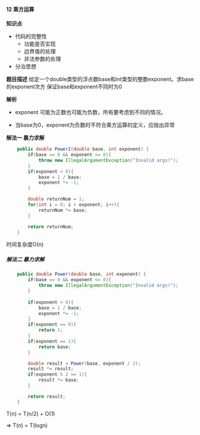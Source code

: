 #### 12 乘方运算

**知识点**

* 代码的完整性
  * 功能是否实现
  * 边界值的处理
  * 非法参数的处理
* 分治思想



**题目描述**
给定一个double类型的浮点数base和int类型的整数exponent。求base的exponent次方
保证base和exponent不同时为0



**解析**

* exponent 可能为正数也可能为负数，所有要考虑到不同的情况。

* 当base为0，exponent为负数时不符合乘方运算的定义，应抛出异常



**解法一 暴力求解**

```java
	public double Power2(double base, int exponent) {
        if(base == 0 && exponent <= 0){
            throw new IllegalArgumentException("Invalid args!");
        }
        if(exponent < 0){
            base = 1 / base;
            exponent *= -1;
        }

        double returnNum = 1;
        for(int i = 0; i < exponent; i++){
            returnNum *= base;
        }

        return returnNum;
    }
```

时间复杂度O(n)



##### 解法二 暴力求解

```java
    public double Power(double base, int exponent) {
        if(base == 0 && exponent <= 0){
            throw new IllegalArgumentException("Invalid args!");
        }
        
        if(exponent < 0){
            base = 1 / base;
            exponent *= -1;
        }
        if(exponent == 0){
            return 1;
        }
        if(exponent == 1){
            return base;
        }

        double result = Power(base, exponent / 2);
        result *= result;
        if(exponent % 2 == 1){
            result *= base;
        }

        return result;
    }
```

T(n) = T(n/2) + O(1)

=> T(n) = T(logn)